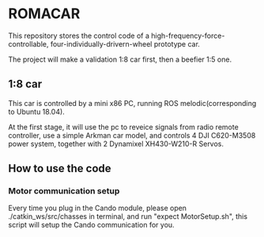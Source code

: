 # ROMACAR

This repository stores the control code of a high-frequency-force-controllable, four-individually-drivern-wheel prototype car.  

The project will make a validation 1:8 car first, then a beefier 1:5 one.

## 1:8 car

This car is controlled by a mini x86 PC, running ROS melodic(corresponding to Ubuntu 18.04).  

At the first stage, it will use the pc to reveice signals from radio remote controller, use a simple Arkman car model, and controls 4 DJI C620-M3508 power system, together with 2 Dynamixel XH430-W210-R Servos.


## How to use the code
### Motor communication setup
Every time you plug in the Cando module, please open ./catkin_ws/src/chasses in terminal, and run "expect MotorSetup.sh", this script will setup the Cando communication for you.